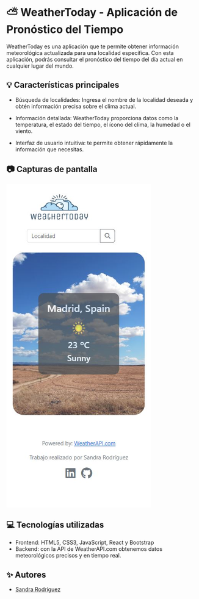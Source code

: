 # ⛅ WeatherToday - Aplicación de Pronóstico del Tiempo

WeatherToday es una aplicación que te permite obtener información meteorológica actualizada para una localidad específica. Con esta aplicación, podrás consultar el pronóstico del tiempo del día actual en cualquier lugar del mundo.

## 💡 Características principales

- Búsqueda de localidades: Ingresa el nombre de la localidad deseada y obtén información precisa sobre el clima actual.

- Información detallada: WeatherToday proporciona datos como la temperatura, el estado del tiempo, el ícono del clima, la humedad o el viento.

- Interfaz de usuario intuitiva: te permite obtener rápidamente la información que necesitas.

## 📷 Capturas de pantalla

![WeatherToday](weathertoday_cap1.JPG)

## 💻 Tecnologías utilizadas

- Frontend: HTML5, CSS3, JavaScript, React y Bootstrap
- Backend: con la API de WeatherAPI.com obtenemos datos meteorológicos precisos y en tiempo real.

## ✨ Autores

- [Sandra Rodríguez](https://github.com/srdgz)
